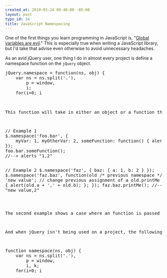 ```yaml
--- 
created_at: 2010-03-24 09:48:00 -05:00
layout: post
typo_id: 34
title: JavaScript Namespacing
---
```

<p>One of the first things you learn programming in JavaScript is, "<a href="http://yuiblog.com/blog/2006/06/01/global-domination/">Global variables are evil</a>." This is especially true when writing a JavaScript library, but I'd take that advise even otherwise to avoid unnecessary headaches.</p>
<p>As an avid jQuery user, one thing I do in almost every project is define a namespace function on the <code>jQuery</code> object.</p>
<pre class="brush: js">
jQuery.namespace = function(ns, obj) {
    var ns = ns.split('.'), 
        p = window,
        i;
    for(i=0; i<ns.length; i++) 
        p = p[ns[i]] = p[ns[i]] || {};
    if (obj) 
        jQuery.extend(p, jQuery.isFunction(obj) ? obj(p) : obj);
};
</pre>
<div>&nbsp;</div>
<p>This function will take in either an object or a function that takes in an object, then create the namespace or extend it if it exists.</p>
<pre class="brush: js">
// Example 1
$.namespace('foo.bar', {
    myVar: 1, myOtherVar: 2, someFunction: function() { alert(this.myVar + ',' + this.myOtherVar); }
});
foo.bar.someFunction();
//--> alerts "1,2"

// Example 2
$.namespace('faz', { baz: { a: 1, b: 2 } });
$.namespace('faz.baz', function(old /* previous namespace */) {
    old.a = 'new value'; // change previous assignment of a
    old.printMe = function() { alert(old.a + ',' + old.b); };
});
faz.baz.printMe();
//--> alerts "new value,2"
</pre>
<p>The second example shows a case where an function is passed instead of an object. This is useful for many reasons which I won't get into... actually you can read a great post here about <a href="http://www.adequatelygood.com/2010/3/JavaScript-Module-Pattern-In-Depth">JavaScript module patterns</a>.</p>
<p>And when jQuery isn't being used on a project, the following does the exact same.</p>
<pre class="brush: js">
function namespace(ns, obj) {
    var ns = ns.split('.'), 
        p = window,
        i, k;
    for(i=0; i<ns.length; i++) 
        p = p[ns[i]] = p[ns[i]] || {};
    if (obj) {
        obj = obj instanceof Function ? obj(p) : obj;
        for (k in obj) {
            if (obj.hasOwnProperty(k))
                p[k] = obj[k];
        }
    }
}
</pre>
<div>&nbsp;</div>
